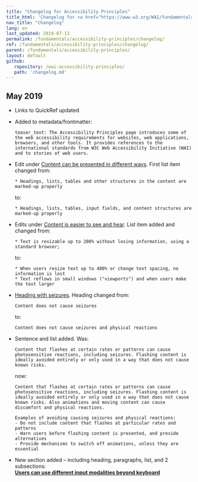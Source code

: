 ```yaml
---
title: "Changelog for Accessibility Principles"
title_html: 'Changelog for <a href="https://www.w3.org/WAI/fundamentals/accessibility-principles/">Accessibility Principles</a>'
nav_title: "Changelog"
lang: en
last_updated: 2019-07-13
permalink: /fundamentals/accessibility-principles/changelog/
ref: /fundamentals/accessibility-principles/changelog/
parent: /fundamentals/accessibility-principles/
layout: default
github:
   repository: /wai-accessibility-principles/
   path: 'changelog.md'
---
```


## May 2019

* Links to QuickRef updated

* Added to metadata/frontmatter:

  ```
  teaser_text: The Accessibility Principles page introduces some of the web accessibility requirements for websites, web applications, browsers, and other tools. It provides references to the international standards from W3C Web Accessibility Initiative (WAI) and to stories of web users.
  ```

* Edit under [Content can be presented in different ways](/fundamentals/accessibility-principles/#adaptable). First list item changed from:

  ```
  * Headings, lists, tables and other structures in the content are marked-up properly
  ```
  
  to:
  
  ```
  * Headings, lists, tables, input fields, and content structures are marked-up properly
  ```

* Edits under [Content is easier to see and hear](/fundamentals/accessibility-principles/#distinguishable). 
List item added and changed from:

  ```
  * Text is resizable up to 200% without losing information, using a standard browser;
  ```

  to:
  
  ```
  * When users resize text up to 400% or change text spacing, no information is lost
  * Text reflows in small windows ("viewports") and when users make the text larger
  ```

* [Heading with seizures](/fundamentals/accessibility-principles/#safe).
  Heading changed from:

  ```
  Content does not cause seizures
  ``` 

  to:

  ```
  Content does not cause seizures and physical reactions
  ```

* Sentence and list added. Was:

  ```
  Content that flashes at certain rates or patterns can cause photosensitive reactions, including seizures. Flashing content is ideally avoided entirely or only used in a way that does not cause known risks.
  ```

  now:

  ```
  Content that flashes at certain rates or patterns can cause photosensitive reactions, including seizures. Flashing content is ideally avoided entirely or only used in a way that does not cause known risks. Also animations and moving content can cause discomfort and physical reactions.
  
  Examples of avoiding causing seizures and physical reactions:
  - Do not include content that flashes at particular rates and patterns
  - Warn users before flashing content is presented, and provide alternatives
  - Provide mechanisms to switch off animations, unless they are essential
  ```

* New section added – including heading, paragraphs, list, and 2 subsections:  
  **[Users can use different input modalities beyond keyboard](/fundamentals/accessibility-principles/#modalities)**
